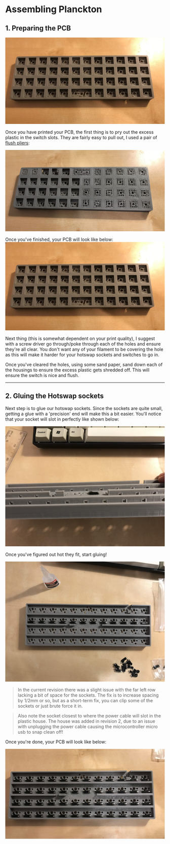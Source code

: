 # Assembling Planckton

## 1. Preparing the PCB 
![PCB](Images/Assembly/PCB.jpg) 

Once you have printed your PCB, the first thing is to pry out the excess plastic in the switch slots. They are fairly easy to pull out, I used a pair of [flush pliers](https://www.aliexpress.com/item/P00337-Electrical-Wire-Cable-Cutters-Cutting-Side-Snips-Flush-Pliers-Nipper-Hand-Tools-Herramientas/32686834481.html?spm=2114.search0104.3.9.99665f6eQu8w5k&ws_ab_test=searchweb0_0,searchweb201602_5_10065_10068_10130_10547_319_317_10548_10696_10192_10190_453_10084_454_10083_10618_10307_10820_10301_10821_538_10303_537_536_10059_10884_10887_100031_321_322_10103,searchweb201603_2,ppcSwitch_0&algo_expid=9b10be04-4f9c-4a78-b933-385b893fbfa9-1&algo_pvid=9b10be04-4f9c-4a78-b933-385b893fbfa9):

![PCB-Phase1](Images/Assembly/PCB-Phase1.jpg)

Once you've finished, your PCB will look like below: 
![](Images/Assembly/PCB-Phase2.jpg)

Next thing (this is somewhat dependent on your print quality), I suggest with a screw driver go through/poke through each of the holes and ensure they're all clear. You don't want any of your filament to be covering the hole as this will make it harder for your hotswap sockets and switches to go in. 

Once you've cleared the holes, using some sand paper, sand down each of the housings to ensure the excess plastic gets shredded off. This will ensure the switch is nice and flush.

---

## 2. Gluing the Hotswap sockets
Next step is to glue our hotswap sockets. Since the sockets are quite small, getting a glue with a 'precision' end will make this a bit easier. You'll notice that your socket will slot in perfectly like shown below: 

![Hotswaps-Glue-Phase1](Images/Assembly/Hotswaps-Glue-Phase1.jpg)

Once you've figured out hot they fit, start gluing!

![Hotswaps-Glue-Phase2](Images/Assembly/Hotswaps-Glue-Phase2.jpg)

> In the current revision there was a slight issue with the far left row lacking a bit of space for the sockets. The fix is to increase spacing by 1/2mm or so, but as a short-term fix, you can clip some of the sockets or just brute force it in.  

> Also note the socket closest to where the power cable will slot in the plastic house. The house was added in revision 2, due to an issue with unplugging the power cable causing the microcontroller micro usb to snap clean off!

Once you're done, your PCB will look like below:

![Hotswaps-Glue-Phase3](Images/Assembly/Hotswaps-Glue-Phase3.jpg)
